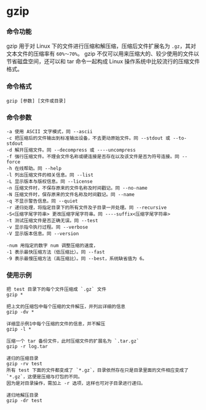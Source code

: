 gzip
===

### 命令功能

gzip 用于对 Linux 下的文件进行压缩和解压缩，压缩后文件扩展名为 `.gz`，其对文本文件的压缩率有 `60%～70%`。
gzip 不仅可以用来压缩大的、较少使用的文件以节省磁盘空间，还可以和 tar 命令一起构成 Linux 操作系统中比较流行的压缩文件格式。

### 命令格式

```
gzip [参数] [文件或目录]
```

### 命令参数

```
-a 使用 ASCII 文字模式，同 --ascii
-c 把压缩后的文件输出到标准输出设备，不去更动原始文件。同 --stdout 或 --to-stdout
-d 解开压缩文件。同 --decompress 或 ----uncompress
-f 强行压缩文件。不理会文件名称或硬连接是否存在以及该文件是否为符号连接。同 --force
-h 在线帮助。同 --help
-l 列出压缩文件的相关信息。同 --list
-L 显示版本与版权信息。同 --license
-n 压缩文件时，不保存原来的文件名称及时间戳记。同 --no-name
-N 压缩文件时，保存原来的文件名称及时间戳记。同 --name
-q 不显示警告信息。同 --quiet
-r 递归处理，将指定目录下的所有文件及子目录一并处理。同 --recursive
-S<压缩字尾字符串> 更改压缩字尾字符串。同 ----suffix<压缩字尾字符串>
-t 测试压缩文件是否正确无误。同 --test
-v 显示指令执行过程。同 --verbose
-V 显示版本信息。同 --version

-num 用指定的数字 num 调整压缩的速度，
-1 表示最快压缩方法（低压缩比）。同 --fast
-9 表示最慢压缩方法（高压缩比）。同 --best，系统缺省值为 6。
```

### 使用示例

```
把 test 目录下的每个文件压缩成 `.gz` 文件
gzip *

把上文的压缩包中每个压缩的文件解压，并列出详细的信息
gzip -dv *

详细显示例1中每个压缩的文件的信息，并不解压
gzip -l *

压缩一个 tar 备份文件，此时压缩文件的扩展名为 `.tar.gz`
gzip -r log.tar

递归的压缩目录
gzip -rv test
所有 test 下面的文件都变成了 `*.gz`，目录依然存在只是目录里面的文件相应变成了 `*.gz`，这便是压缩与打包的不同。
因为是对目录操作，需加上 -r 选项，这样也可对子目录进行递归。

递归地解压目录
gzip -dr test
```
